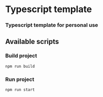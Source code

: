 # Typescript template

### Typescript template for personal use

## Available scripts

### Build project

```bash
npm run build
```

### Run project

```bash
npm run start
```
